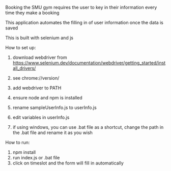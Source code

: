 Booking the SMU gym requires the user to key in their information every time they make a booking

This application automates the filling in of user information once the data is saved

This is built with selenium and js


How to set up:
1.  download webdriver from https://www.selenium.dev/documentation/webdriver/getting_started/install_drivers/
2.  see chrome://version/
3.  add webdriver to PATH
4.  ensure node and npm is installed

1.  rename sampleUserInfo.js to userInfo.js
2.  edit variables in userInfo.js
3.  if using windows, you can use .bat file as a shortcut, change the path in the .bat file and rename it as you wish

How to run:
1.  npm install
2.  run index.js or .bat file
3.  click on timeslot and the form will fill in automatically